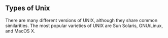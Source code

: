 ## Types of Unix

There are many different versions of UNIX, although they share common similarities. The most popular varieties of UNIX are Sun Solaris, GNU/Linux, and MacOS X.
